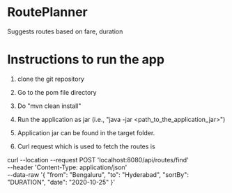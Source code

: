 # RoutePlanner
Suggests routes based on fare, duration

# Instructions to run the app

1. clone the git repository

2. Go to the pom file directory

3. Do "mvn clean install"

4. Run the application as jar 
(i.e., "java -jar <path_to_the_application_jar>")

5. Application jar can be found in the target folder.

6. Curl request which is used to fetch the routes is

curl --location --request POST 'localhost:8080/api/routes/find' \
--header 'Content-Type: application/json' \
--data-raw '{
    "from": "Bengaluru",
    "to": "Hyderabad",
    "sortBy": "DURATION",
    "date": "2020-10-25"
}'